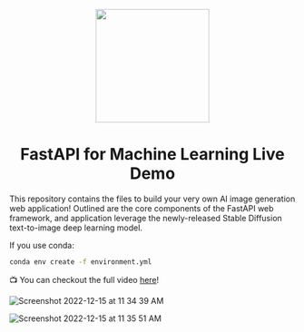 

<p align = "center" draggable=”false” ><img src="https://user-images.githubusercontent.com/37101144/161836199-fdb0219d-0361-4988-bf26-48b0fad160a3.png" 
     width="200px"
     height="auto"/>
</p>



# <h1 align="center" id="heading">FastAPI for Machine Learning Live Demo</h1>

This repository contains the files to build your very own AI image generation web application! Outlined are the core components of the FastAPI web framework, and application leverage the newly-released Stable Diffusion text-to-image deep learning model.

If you use conda:

```bash
conda env create -f environment.yml
```


📺 You can checkout the full video [here](https://www.youtube.com/watch?v=_BZGtifh_gw)!

![Screenshot 2022-12-15 at 11 34 39 AM](https://user-images.githubusercontent.com/37101144/207929696-886ccfe3-6d86-4674-8aca-0844fb795727.png)

![Screenshot 2022-12-15 at 11 35 51 AM](https://user-images.githubusercontent.com/37101144/207929748-afafc036-cbf6-48aa-a7b2-b64d66c32b75.png)
